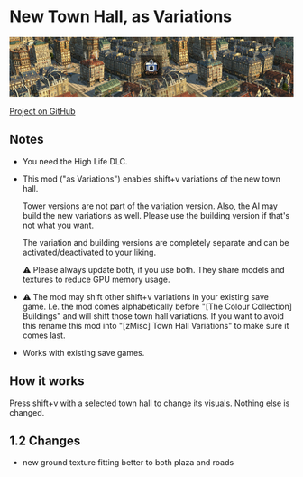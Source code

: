 # New Town Hall, as Variations

![](./banner.png)

[Project on GitHub](https://github.com/jakobharder/anno-1800-jakobs-mods)

## Notes

- You need the High Life DLC.

- This mod ("as Variations") enables shift+v variations of the new town hall.

  Tower versions are not part of the variation version.
  Also, the AI may build the new variations as well.
  Please use the building version if that's not what you want.

  The variation and building versions are completely separate and can be activated/deactivated to your liking.
  
  ⚠ Please always update both, if you use both. They share models and textures to reduce GPU memory usage.

- ⚠ The mod may shift other shift+v variations in your existing save game.
  I.e. the mod comes alphabetically before "[The Colour Collection] Buildings" and will shift those town hall variations.
  If you want to avoid this rename this mod into "[zMisc] Town Hall Variations" to make sure it comes last. 

- Works with existing save games.

## How it works

Press shift+v with a selected town hall to change its visuals.
Nothing else is changed.

## 1.2 Changes

- new ground texture fitting better to both plaza and roads

